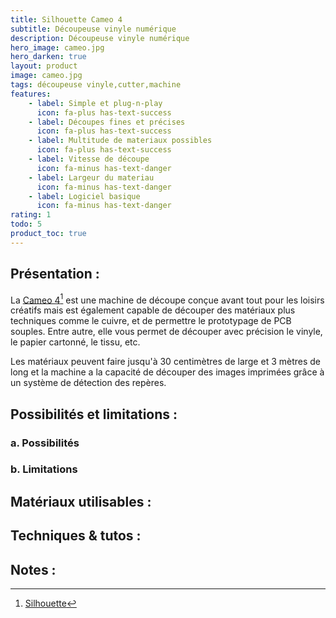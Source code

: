 ```yaml
---
title: Silhouette Cameo 4
subtitle: Découpeuse vinyle numérique
description: Découpeuse vinyle numérique
hero_image: cameo.jpg
hero_darken: true
layout: product
image: cameo.jpg
tags: découpeuse vinyle,cutter,machine
features:
    - label: Simple et plug-n-play
      icon: fa-plus has-text-success
    - label: Découpes fines et précises
      icon: fa-plus has-text-success
    - label: Multitude de materiaux possibles
      icon: fa-plus has-text-success
    - label: Vitesse de découpe
      icon: fa-minus has-text-danger
    - label: Largeur du materiau
      icon: fa-minus has-text-danger
    - label: Logiciel basique
      icon: fa-minus has-text-danger
rating: 1
todo: 5
product_toc: true
---
```

## Présentation :

La [Cameo 4](http://silhouettefr.fr/silhouette_cameo4.html)[^1] est une machine de découpe conçue avant tout pour les loisirs créatifs mais est également capable de découper des matériaux plus techniques comme le cuivre, et de permettre le prototypage de PCB souples. Entre autre, elle vous permet de découper avec précision le vinyle, le papier cartonné, le tissu, etc.

Les matériaux peuvent faire jusqu'à 30 centimètres de large et 3 mètres de long et la machine a la capacité de découper des images imprimées grâce à un système de détection des repères.

## Possibilités et limitations :

### a. Possibilités

### b. Limitations

## Matériaux utilisables :

## Techniques & tutos :


## Notes :

[^1]: [Silhouette](http://silhouettefr.fr/silhouette_cameo4.html)

